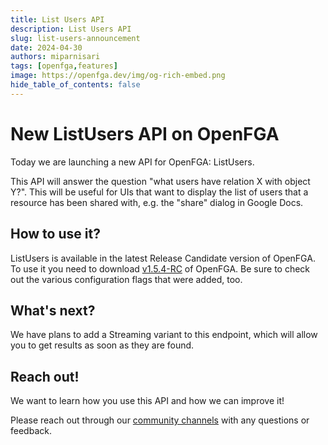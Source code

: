 ```yaml
---
title: List Users API
description: List Users API 
slug: list-users-announcement
date: 2024-04-30
authors: miparnisari
tags: [openfga,features]
image: https://openfga.dev/img/og-rich-embed.png
hide_table_of_contents: false
---
```

# New ListUsers API on OpenFGA

Today we are launching a new API for OpenFGA: ListUsers.

This API will answer the question "what users have relation X with object Y?". This will be useful for UIs that want to display the list of users that a resource has been shared with, e.g. the "share" dialog in Google Docs.

## How to use it?

ListUsers is available in the latest Release Candidate version of OpenFGA. To use it you need to download [v1.5.4-RC](TBD) of OpenFGA. Be sure to check out the various configuration flags that were added, too.

## What's next?

We have plans to add a Streaming variant to this endpoint, which will allow you to get results as soon as they are found.

## Reach out!

We want to learn how you use this API and how we can improve it!

Please reach out through our [community channels](https://openfga.dev/community) with any questions or feedback.
